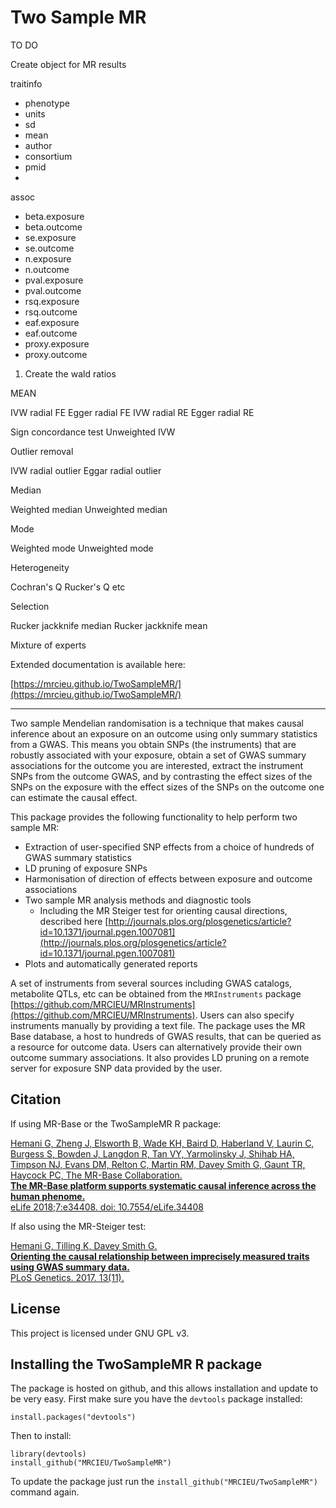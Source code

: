 # Two Sample MR


TO DO

Create object for MR results


traitinfo
- phenotype
- units
- sd
- mean
- author
- consortium
- pmid
- 

assoc
- beta.exposure
- beta.outcome
- se.exposure
- se.outcome
- n.exposure
- n.outcome
- pval.exposure
- pval.outcome
- rsq.exposure
- rsq.outcome
- eaf.exposure
- eaf.outcome
- proxy.exposure
- proxy.outcome



1. Create the wald ratios


MEAN

IVW radial FE
Egger radial FE
IVW radial RE
Egger radial RE

Sign concordance test
 Unweighted IVW



Outlier removal

IVW radial outlier
Eggar radial outlier


Median

Weighted median
Unweighted median


Mode

Weighted mode
Unweighted mode


Heterogeneity

Cochran's Q
Rucker's Q
etc



Selection

Rucker jackknife median
Rucker jackknife mean


Mixture of experts









Extended documentation is available here:

[https://mrcieu.github.io/TwoSampleMR/](https://mrcieu.github.io/TwoSampleMR/)

* * *

Two sample Mendelian randomisation is a technique that makes causal inference about an exposure on an outcome using only summary statistics from a GWAS. This means you obtain SNPs (the instruments) that are robustly associated with your exposure, obtain a set of GWAS summary associations for the outcome you are interested, extract the instrument SNPs from the outcome GWAS, and by contrasting the effect sizes of the SNPs on the exposure with the effect sizes of the SNPs on the outcome one can estimate the causal effect.

This package provides the following functionality to help perform two sample MR:

- Extraction of user-specified SNP effects from a choice of hundreds of GWAS summary statistics
- LD pruning of exposure SNPs
- Harmonisation of direction of effects between exposure and outcome associations
- Two sample MR analysis methods and diagnostic tools
	- Including the MR Steiger test for orienting causal directions, described here [http://journals.plos.org/plosgenetics/article?id=10.1371/journal.pgen.1007081](http://journals.plos.org/plosgenetics/article?id=10.1371/journal.pgen.1007081)
- Plots and automatically generated reports


A set of instruments from several sources including GWAS catalogs, metabolite QTLs, etc can be obtained from the `MRInstruments` package [https://github.com/MRCIEU/MRInstruments](https://github.com/MRCIEU/MRInstruments). Users can also specify instruments manually by providing a text file. The package uses the MR Base database, a host to hundreds of GWAS results, that can be queried as a resource for outcome data. Users can alternatively provide their own outcome summary associations. It also provides LD pruning on a remote server for exposure SNP data provided by the user.

## Citation

If using MR-Base or the TwoSampleMR R package:

[Hemani G, Zheng J, Elsworth B, Wade KH, Baird D, Haberland V, Laurin C, Burgess S, Bowden J, Langdon R, Tan VY, Yarmolinsky J, Shihab HA, Timpson NJ, Evans DM, Relton C, Martin RM, Davey Smith G, Gaunt TR, Haycock PC, The MR-Base Collaboration.</br>
**The MR-Base platform supports systematic causal inference across the human phenome.** <br/>
eLife 2018;7:e34408. doi: 10.7554/eLife.34408](https://elifesciences.org/articles/34408)

If also using the MR-Steiger test:

[Hemani G, Tilling K, Davey Smith G.<br/>
**Orienting the causal relationship between imprecisely measured traits using GWAS summary data.**<br/>
PLoS Genetics. 2017. 13(11).](http://journals.plos.org/plosgenetics/article?id=10.1371/journal.pgen.1007081)

## License

This project is licensed under GNU GPL v3.

## Installing the TwoSampleMR R package

The package is hosted on github, and this allows installation and update to be very easy. First make sure you have the `devtools` package installed:

    install.packages("devtools")

Then to install:

    library(devtools)
    install_github("MRCIEU/TwoSampleMR")

To update the package just run the `install_github("MRCIEU/TwoSampleMR")` command again.
